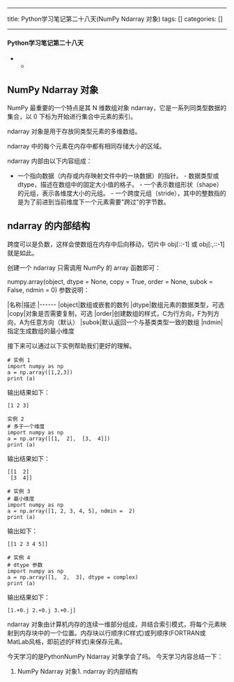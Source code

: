 
--- 
title:  Python学习笔记第二十八天(NumPy Ndarray 对象) 
tags: []
categories: [] 

---


#### Python学习笔记第二十八天
- - 


## NumPy Ndarray 对象

NumPy 最重要的一个特点是其 N 维数组对象 ndarray，它是一系列同类型数据的集合，以 0 下标为开始进行集合中元素的索引。

ndarray 对象是用于存放同类型元素的多维数组。

ndarray 中的每个元素在内存中都有相同存储大小的区域。

ndarray 内部由以下内容组成：
-  一个指向数据（内存或内存映射文件中的一块数据）的指针。 -  数据类型或 dtype，描述在数组中的固定大小值的格子。 -  一个表示数组形状（shape）的元组，表示各维度大小的元组。 -  一个跨度元组（stride），其中的整数指的是为了前进到当前维度下一个元素需要"跨过"的字节数。 
## ndarray 的内部结构

跨度可以是负数，这样会使数组在内存中后向移动，切片中 obj[::-1] 或 obj[:,::-1] 就是如此。

创建一个 ndarray 只需调用 NumPy 的 array 函数即可：

numpy.array(object, dtype = None, copy = True, order = None, subok = False, ndmin = 0) 参数说明：

|名称|描述
|------
|object|数组或嵌套的数列
|dtype|数组元素的数据类型，可选
|copy|对象是否需要复制，可选
|order|创建数组的样式，C为行方向，F为列方向，A为任意方向（默认）
|subok|默认返回一个与基类类型一致的数组
|ndmin|指定生成数组的最小维度

接下来可以通过以下实例帮助我们更好的理解。

```
# 实例 1
import numpy as np 
a = np.array([1,2,3])  
print (a)

```

输出结果如下：

```
[1 2 3]

```

```
实例 2
# 多于一个维度  
import numpy as np 
a = np.array([[1,  2],  [3,  4]])  
print (a)

```

输出结果如下：

```
[[1  2] 
 [3  4]]

```

```
# 实例 3
# 最小维度  
import numpy as np 
a = np.array([1, 2, 3, 4, 5], ndmin =  2)  
print (a)

```

输出如下：

```
[[1 2 3 4 5]]

```

```
# 实例 4
# dtype 参数  
import numpy as np 
a = np.array([1,  2,  3], dtype = complex)  
print (a)

```

输出结果如下：

```
[1.+0.j 2.+0.j 3.+0.j]

```

ndarray 对象由计算机内存的连续一维部分组成，并结合索引模式，将每个元素映射到内存块中的一个位置。内存块以行顺序(C样式)或列顺序(FORTRAN或MatLab风格，即前述的F样式)来保存元素。

今天学习的是PythonNumPy Ndarray 对象学会了吗。 今天学习内容总结一下：
1. NumPy Ndarray 对象1. ndarray 的内部结构